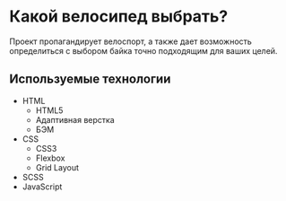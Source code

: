 # Какой велосипед выбрать?

Проект пропагандирует велоспорт, а также дает возможность определиться с выбором байка точно подходящим для ваших целей.

## Используемые технологии

- HTML
  - HTML5
  - Адаптивная верстка
  - БЭМ
- CSS
  - CSS3
  - Flexbox
  - Grid Layout
- SCSS
- JavaScript
